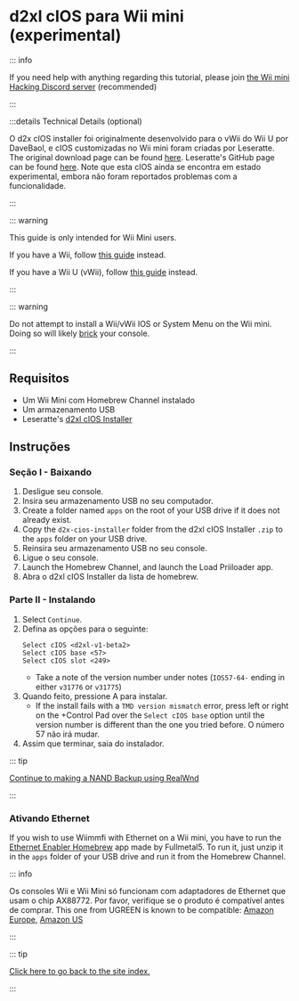 # d2xl cIOS para Wii mini (experimental)

::: info

If you need help with anything regarding this tutorial, please join [the Wii mini Hacking Discord server](https://discord.gg/6ryxnkS) (recommended)

:::

:::details Technical Details (optional)

O d2x cIOS installer foi originalmente desenvolvido para o vWii do Wii U por DaveBaol, e cIOS customizadas no Wii mini foram criadas por Leseratte. The original download page can be found [here](https://wii.leseratte10.de/d2xl-cIOS/). Leseratte's GitHub page can be found [here](https://github.com/Leseratte10/d2xl-cios). Note que esta cIOS ainda se encontra em estado experimental, embora não foram reportados problemas com a funcionalidade.

:::

::: warning

This guide is only intended for Wii Mini users.

If you have a Wii, follow [this guide](cios) instead.

If you have a Wii U (vWii), follow [this guide](cios-vwii) instead.

:::

::: warning

Do not attempt to install a Wii/vWii IOS or System Menu on the Wii mini. Doing so will likely [brick](bricks#ios-brick) your console.

:::

## Requisitos

- Um Wii Mini com Homebrew Channel instalado
- Um armazenamento USB
- Leseratte's [d2xl cIOS Installer](/assets/files/d2xl_wii_mini_cIOS_installer_v1_beta2.zip)

## Instruções

### Seção I - Baixando

1. Desligue seu console.
2. Insira seu armazenamento USB no seu computador.
3. Create a folder named `apps` on the root of your USB drive if it does not already exist.
4. Copy the `d2x-cios-installer` folder from the d2xl cIOS Installer `.zip` to the `apps` folder on your USB drive.
5. Reinsira seu armazenamento USB no seu console.
6. Ligue o seu console.
7. Launch the Homebrew Channel, and launch the Load Priiloader app.
8. Abra o d2xl cIOS Installer da lista de homebrew.

### Parte II - Instalando

1. Select `Continue`.
2. Defina as opções para o seguinte:
   ```
   Select cIOS <d2xl-v1-beta2>
   Select cIOS base <57>
   Select cIOS slot <249>
   ```
   - Take a note of the version number under notes (`IOS57-64-` ending in either `v31776` or `v31775`)
3. Quando feito, pressione A para instalar.
   - If the install fails with a `TMD version mismatch` error, press left or right on the +Control Pad over the `Select cIOS base` option until the version number is different than the one you tried before. O número 57 não irá mudar.
4. Assim que terminar, saia do instalador.

::: tip

[Continue to making a NAND Backup using RealWnd](wnd-mini)

:::

### Ativando Ethernet

If you wish to use Wiimmfi with Ethernet on a Wii mini, you have to run the [Ethernet Enabler Homebrew](/assets/files/Wii_Mini_Ethernet_Enable.zip) app made by Fullmetal5. To run it, just unzip it in the `apps` folder of your USB drive and run it from the Homebrew Channel.

::: info

Os consoles Wii e Wii Mini só funcionam com adaptadores de Ethernet que usam o chip AX88772. Por favor, verifique se o produto é compatível antes de comprar. This one from UGREEN is known to be compatible: [Amazon Europe](https://www.amazon.de/dp/B00MYT481C), [Amazon US](https://a.co/d/3OcSJDS)

:::

::: tip

[Click here to go back to the site index.](site-navigation)

:::
